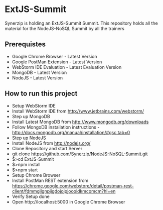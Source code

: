 ExtJS-Summit
============

Synerzip is holding an ExtJS-Summit Summit. This repository holds all the material for the NodeJS-NoSQL Summit by all the trainers

Prerequistes
------
 * Google Chrome Browser - Latest Version
 * Google PostMan Extension - Latest Version
 * WebStorm IDE Evaluation - Latest Evaluation Version
 * MongoDB - Latest Version
 * NodeJS - Latest Version


How to run this project
------
 * Setup WebStorm IDE
  * Install WebStorm IDE from http://www.jetbrains.com/webstorm/
 * Step up MongoDB
  * Install Latest MongoDB from http://www.mongodb.org/downloads
  * Follow MongoDB installation instructions - http://docs.mongodb.org/manual/installation/#gsc.tab=0
 * Step up NodeJS
  * Install NodeJS from http://nodejs.org/
 * Clone Repository and start Server
  * git clone https://github.com/Synerzip/NodeJS-NoSQL-Summit.git
  * $>cd ExtJS-Summit
  * $>npm install
  * $>npm start
 * Setup Chrome Browser
  * Install PostMan REST extension from https://chrome.google.com/webstore/detail/postman-rest-client/fdmmgilgnpjigdojojpjoooidkmcomcm?hl=en
 * Verify Setup done
  * Open http://localhost:5000 in Google Chrome Browser
